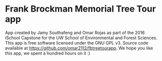 # Frank Brockman Memorial Tree Tour app


App created by Jamy Southafeng and Omar Rojas as part of the 2016 iSchool Capstone for the UW School of Environmental 
and Forest Sciences. This app is free software licensed under the GNU GPL v3. 
Source code available at https://github.com/omar2112/fbtreetourapp. 
We hope you like this app, we spent a hundred hours on it :) 
